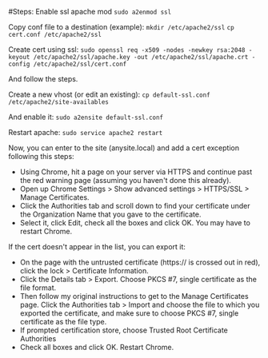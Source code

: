 #Steps:
Enable  ssl apache mod
`sudo a2enmod ssl`

Copy conf file to a destination (example):
`mkdir /etc/apache2/ssl`
`cp cert.conf /etc/apache2/ssl`

Create cert using ssl:
`sudo openssl req -x509 -nodes -newkey rsa:2048 -keyout /etc/apache2/ssl/apache.key -out /etc/apache2/ssl/apache.crt -config /etc/apache2/ssl/cert.conf`

And follow the steps.

Create a new vhost (or edit an existing):
`cp default-ssl.conf /etc/apache2/site-availables`

And enable it:
`sudo a2ensite default-ssl.conf`

Restart apache:
`sudo service apache2 restart`

Now, you can enter to the site (anysite.local) and add a cert exception following this steps:

- Using Chrome, hit a page on your server via HTTPS and continue past the red warning page (assuming you haven't done this already).
- Open up Chrome Settings > Show advanced settings > HTTPS/SSL > Manage Certificates.
- Click the Authorities tab and scroll down to find your certificate under the Organization Name that you gave to the certificate.
- Select it, click Edit, check all the boxes and click OK. You may have to restart Chrome.

If the cert doesn't appear in the list, you can export it:
- On the page with the untrusted certificate (https:// is crossed out in red), click the lock > Certificate Information.
- Click the Details tab > Export. Choose PKCS #7, single certificate as the file format.
- Then follow my original instructions to get to the Manage Certificates page. Click the Authorities tab > Import and choose the file to which you exported the certificate, and make sure to choose PKCS  #7, single certificate as the file type.
- If prompted certification store, choose Trusted Root Certificate Authorities
- Check all boxes and click OK. Restart Chrome.
